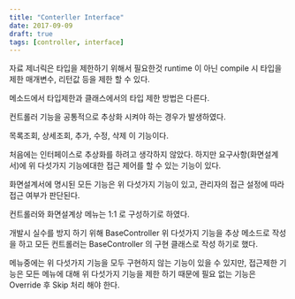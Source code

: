 ```yaml
---
title: "Conterller Interface"
date: 2017-09-09
draft: true
tags: [controller, interface]
---
```



자료 
제너릭은 타입을 제한하기 위해서 필요한것
runtime 이 아닌 compile 시 타입을 제한
매개변수, 리턴값 등을 제한 할 수 있다.

메소드에서 타입제한과 클래스에서의 타입 제한 방법은 다른다.



컨트롤러 기능을 공통적으로 추상화 시켜야 하는 경우가 발생하였다.

목록조회, 상세조회, 추가, 수정, 삭제 이 기능이다.

처음에는 인터페이스로 추상화를 하려고 생각하지 않았다.
하지만 요구사항(화면설계서)에 위 다섯가지 기능에대한 접근 제어를 할 수 있는 기능이 있다.

화면설계서에 명시된 모든 기능은 위 다섯가지 기능이 있고, 관리자의 접근 설정에 따라 접근 여부가 판단된다.

컨트롤러와 화면설계상 메뉴는 1:1 로 구성하기로 하였다.

개발시 실수를 방지 하기 위해 BaseController 위 다섯가지 기능을 추상 메소드로 작성을 하고 모든 컨트롤러는 BaseController 의 구현 클래스로 작성 하기로 했다.

메뉴중에는 위 다섯가지 기능을 모두 구현하지 않는 기능이 있을 수 있지만, 접근제한 기능은 모든 메뉴에 대해 위 다섯가지 기능을 제한 하기 때문에 필요 없는 기능은 Override 후 Skip 처리 해야 한다.